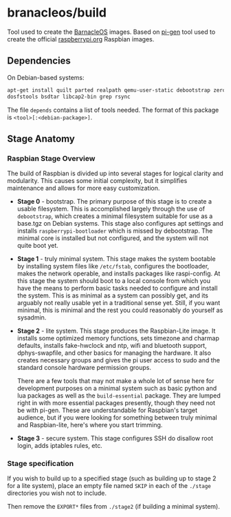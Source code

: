 branacleos/build
================

Tool used to create the [BarnacleOS](https://github.com/barnacleos) images.
Based on [pi-gen](https://github.com/rpi-distro/pi-gen) tool used to create
the official [raspberrypi.org](https://raspberrypi.org/) Raspbian images.



Dependencies
------------

On Debian-based systems:

```bash
apt-get install quilt parted realpath qemu-user-static debootstrap zerofree pxz zip \
dosfstools bsdtar libcap2-bin grep rsync
```

The file `depends` contains a list of tools needed. The format of this
package is `<tool>[:<debian-package>]`.



Stage Anatomy
-------------

### Raspbian Stage Overview

The build of Raspbian is divided up into several stages for logical clarity
and modularity. This causes some initial complexity, but it simplifies
maintenance and allows for more easy customization.

 - **Stage 0** - bootstrap. The primary purpose of this stage is to create a
   usable filesystem. This is accomplished largely through the use of
   `debootstrap`, which creates a minimal filesystem suitable for use as a
   base.tgz on Debian systems. This stage also configures apt settings and
   installs `raspberrypi-bootloader` which is missed by debootstrap. The
   minimal core is installed but not configured, and the system will not quite
   boot yet.

 - **Stage 1** - truly minimal system. This stage makes the system bootable by
   installing system files like `/etc/fstab`, configures the bootloader, makes
   the network operable, and installs packages like raspi-config. At this
   stage the system should boot to a local console from which you have the
   means to perform basic tasks needed to configure and install the system.
   This is as minimal as a system can possibly get, and its arguably not
   really usable yet in a traditional sense yet. Still, if you want minimal,
   this is minimal and the rest you could reasonably do yourself as sysadmin.

 - **Stage 2** - lite system. This stage produces the Raspbian-Lite image. It
   installs some optimized memory functions, sets timezone and charmap
   defaults, installs fake-hwclock and ntp, wifi and bluetooth support,
   dphys-swapfile, and other basics for managing the hardware. It also
   creates necessary groups and gives the pi user access to sudo and the
   standard console hardware permission groups.

   There are a few tools that may not make a whole lot of sense here for
   development purposes on a minimal system such as basic python and lua
   packages as well as the `build-essential` package. They are lumped right
   in with more essential packages presently, though they need not be with
   pi-gen. These are understandable for Raspbian's target audience, but if
   you were looking for something between truly minimal and Raspbian-lite,
   here's where you start trimming.

 - **Stage 3** - secure system. This stage configures SSH do disallow root
   login, adds iptables rules, etc.

### Stage specification

If you wish to build up to a specified stage (such as building up to stage 2
for a lite system), place an empty file named `SKIP` in each of the `./stage`
directories you wish not to include.

Then remove the `EXPORT*` files from `./stage2` (if building a minimal system).
